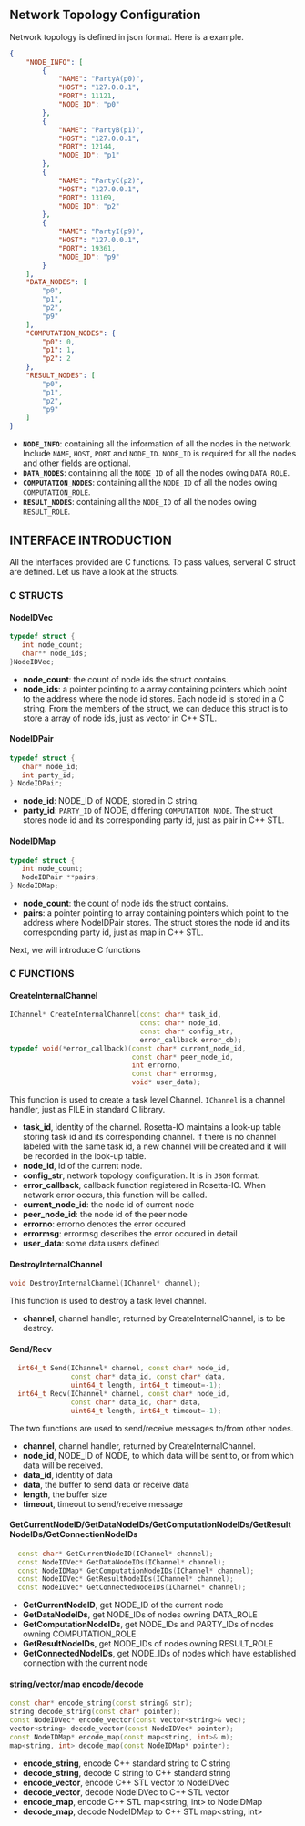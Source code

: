 
## Network Topology Configuration
  Network topology is defined in json format. Here is a example.
```json
{
    "NODE_INFO": [
        {
            "NAME": "PartyA(p0)",
            "HOST": "127.0.0.1",
            "PORT": 11121,
            "NODE_ID": "p0"
        },
        {
            "NAME": "PartyB(p1)",
            "HOST": "127.0.0.1",
            "PORT": 12144,
            "NODE_ID": "p1"
        },
        {
            "NAME": "PartyC(p2)",
            "HOST": "127.0.0.1",
            "PORT": 13169,
            "NODE_ID": "p2"
        },
        {
            "NAME": "PartyI(p9)",
            "HOST": "127.0.0.1",
            "PORT": 19361,
            "NODE_ID": "p9"
        }
    ],
    "DATA_NODES": [
        "p0",
        "p1",
        "p2",
        "p9"
    ],
    "COMPUTATION_NODES": {
        "p0": 0,
        "p1": 1,
        "p2": 2
    },
    "RESULT_NODES": [
        "p0",
        "p1",
        "p2",
        "p9"
    ]
}
```
- **`NODE_INFO`**: containing all the information of all the nodes in the network. Include `NAME`, `HOST`, `PORT` and `NODE_ID`. `NODE_ID` is required for all the nodes and other fields are optional.
- **`DATA_NODES`**: containing all the `NODE_ID` of all the nodes owing `DATA_ROLE`.
- **`COMPUTATION_NODES`**: containing all the `NODE_ID` of all the nodes owing `COMPUTATION_ROLE`.
- **`RESULT_NODES`**: containing all the `NODE_ID` of all the nodes owing `RESULT_ROLE`.


## INTERFACE INTRODUCTION
  All the interfaces provided are C functions. To pass values, serveral C struct are defined. Let us have a look at the structs.

### C STRUCTS

#### NodeIDVec
```cpp
typedef struct {
   int node_count;
   char** node_ids;
}NodeIDVec;
```
- **node\_count**: the count of node ids the struct contains.
- **node\_ids**: a pointer pointing to a array containing pointers which point to the address where the node id stores. Each node id is stored in a C string.
From the members of the struct, we can deduce this struct is to store a array of node ids, just as vector in C++ STL.

#### NodeIDPair
```cpp
typedef struct {
   char* node_id;
   int party_id;
} NodeIDPair;
``` 
- **node\_id**: NODE\_ID of NODE, stored in C string.
- **party\_id**: `PARTY_ID` of NODE, differing `COMPUTATION NODE`.
The struct stores node id and its corresponding party id, just as pair in C++ STL.

#### NodeIDMap
```cpp
typedef struct {
   int node_count;
   NodeIDPair **pairs;
} NodeIDMap;
```
- **node\_count**: the count of node ids the struct contains.
- **pairs**: a pointer pointing to array containing pointers which point to the address where NodeIDPair stores.
The struct stores the node id and its corresponding party id, just as map in C++ STL.


Next, we will introduce C functions
### C FUNCTIONS
#### CreateInternalChannel
```cpp
IChannel* CreateInternalChannel(const char* task_id, 
                                const char* node_id, 
                                const char* config_str, 
                                error_callback error_cb);
typedef void(*error_callback)(const char* current_node_id, 
                              const char* peer_node_id, 
                              int errorno, 
                              const char* errormsg, 
                              void* user_data);
```
This function is used to create a task level Channel. `IChannel` is a channel handler, just as FILE in standard C library.
- **task_id**, identity of the channel. Rosetta-IO maintains a look-up table storing task id and its corresponding channel. If there is no channel labeled with the same task id, a new channel will be created and it will be recorded in the look-up table.
- **node_id**, id of the current node.
- **config\_str**, network topology configuration. It is in `JSON` format.
- **error_callback**, callback function registered in Rosetta-IO. When network error occurs, this function will be called.  
- **current\_node\_id**: the node id of current node
- **peer\_node\_id**: the node id of the peer node
- **errorno**: errorno denotes the error occured
- **errormsg**: errormsg describes the error occured in detail
- **user\_data**: some data users defined

#### DestroyInternalChannel
```cpp
void DestroyInternalChannel(IChannel* channel);
```
This function is used to destroy a task level channel.
- **channel**, channel handler, returned by CreateInternalChannel, is to be destroy.

#### Send/Recv
```cpp
  int64_t Send(IChannel* channel, const char* node_id, 
               const char* data_id, const char* data, 
               uint64_t length, int64_t timeout=-1);
  int64_t Recv(IChannel* channel, const char* node_id, 
               const char* data_id, char* data, 
               uint64_t length, int64_t timeout=-1);
```
The two functions are used to send/receive messages to/from other nodes.
- **channel**, channel handler, returned by CreateInternalChannel.
- **node_id**, NODE\_ID of NODE, to which data will be sent to, or from which data will be received.
- **data_id**, identity of data
- **data**, the buffer to send data or receive data
- **length**, the buffer size
- **timeout**, timeout to send/receive message

#### GetCurrentNodeID/GetDataNodeIDs/GetComputationNodeIDs/GetResultNodeIDs/GetConnectionNodeIDs
```cpp
  const char* GetCurrentNodeID(IChannel* channel);
  const NodeIDVec* GetDataNodeIDs(IChannel* channel);
  const NodeIDMap* GetComputationNodeIDs(IChannel* channel);
  const NodeIDVec* GetResultNodeIDs(IChannel* channel);
  const NodeIDVec* GetConnectedNodeIDs(IChannel* channel);
```
- **GetCurrentNodeID**, get NODE\_ID of the current node
- **GetDataNodeIDs**, get NODE\_IDs of nodes owning DATA\_ROLE
- **GetComputationNodeIDs**, get NODE\_IDs and PARTY\_IDs of nodes owning COMPUTATION\_ROLE
- **GetResultNodeIDs**, get NODE\_IDs of nodes owning RESULT\_ROLE
- **GetConnectedNodeIDs**, get NODE\_IDs of nodes which have established connection with the current node

#### string/vector/map encode/decode
```cpp
const char* encode_string(const string& str);
string decode_string(const char* pointer);
const NodeIDVec* encode_vector(const vector<string>& vec);
vector<string> decode_vector(const NodeIDVec* pointer);
const NodeIDMap* encode_map(const map<string, int>& m);
map<string, int> decode_map(const NodeIDMap* pointer);
```
- **encode_string**, encode C++ standard string to C string
- **decode_string**, decode C string to C++ standard string
- **encode_vector**, encode C++ STL vector<string> to NodeIDVec
- **decode_vector**, decode NodeIDVec to C++ STL vector<string>
- **encode_map**, encode C++ STL map<string, int> to NodeIDMap
- **decode_map**, decode NodeIDMap to C++ STL map<string, int>

